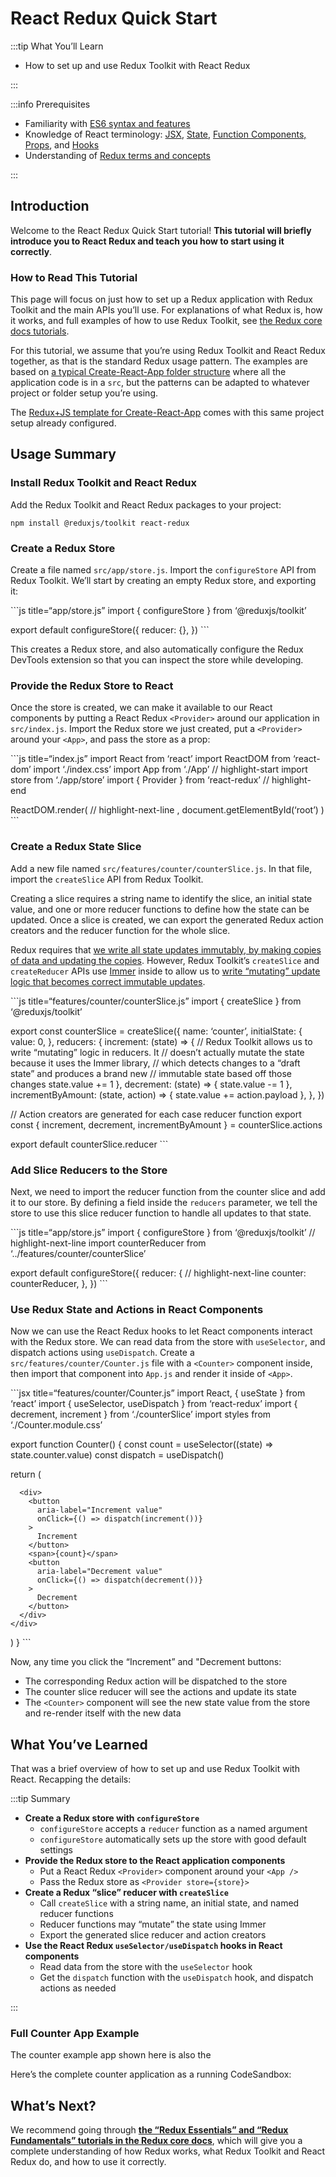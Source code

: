 

# React Redux Quick Start

:::tip What You’ll Learn

- How to set up and use Redux Toolkit with React Redux

:::

:::info Prerequisites

- Familiarity with [ES6 syntax and features](https://www.taniarascia.com/es6-syntax-and-feature-overview/)
- Knowledge of React terminology: [JSX](https://reactjs.org/docs/introducing-jsx.html), [State](https://reactjs.org/docs/state-and-lifecycle.html), [Function Components, Props](https://reactjs.org/docs/components-and-props.html), and [Hooks](https://reactjs.org/docs/hooks-intro.html)
- Understanding of [Redux terms and concepts](https://redux.js.org/tutorials/fundamentals/part-2-concepts-data-flow)

:::

## Introduction

Welcome to the React Redux Quick Start tutorial! **This tutorial will briefly introduce you to React Redux and teach you how to start using it correctly**.

### How to Read This Tutorial

This page will focus on just how to set up a Redux application with Redux Toolkit and the main APIs you’ll use. For explanations of what Redux is, how it works, and full examples of how to use Redux Toolkit, see [the Redux core docs tutorials](https://redux.js.org/tutorials/index).

For this tutorial, we assume that you’re using Redux Toolkit and React Redux together, as that is the standard Redux usage pattern. The examples are based on [a typical Create-React-App folder structure](https://create-react-app.dev/docs/folder-structure) where all the application code is in a `src`, but the patterns can be adapted to whatever project or folder setup you’re using.

The [Redux+JS template for Create-React-App](https://github.com/reduxjs/cra-template-redux) comes with this same project setup already configured.

## Usage Summary

### Install Redux Toolkit and React Redux

Add the Redux Toolkit and React Redux packages to your project:

    npm install @reduxjs/toolkit react-redux

### Create a Redux Store

Create a file named `src/app/store.js`. Import the `configureStore` API from Redux Toolkit. We’ll start by creating an empty Redux store, and exporting it:

\`\`\`js title=“app/store.js” import { configureStore } from ‘<span class="citation" data-cites="reduxjs/toolkit">@reduxjs/toolkit</span>’

export default configureStore({ reducer: {}, }) \`\`\`

This creates a Redux store, and also automatically configure the Redux DevTools extension so that you can inspect the store while developing.

### Provide the Redux Store to React

Once the store is created, we can make it available to our React components by putting a React Redux `<Provider>` around our application in `src/index.js`. Import the Redux store we just created, put a `<Provider>` around your `<App>`, and pass the store as a prop:

\`\`\`js title=“index.js” import React from ‘react’ import ReactDOM from ‘react-dom’ import ‘./index.css’ import App from ‘./App’ // highlight-start import store from ‘./app/store’ import { Provider } from ‘react-redux’ // highlight-end

ReactDOM.render( // highlight-next-line , document.getElementById(‘root’) ) \`\`\`

### Create a Redux State Slice

Add a new file named `src/features/counter/counterSlice.js`. In that file, import the `createSlice` API from Redux Toolkit.

Creating a slice requires a string name to identify the slice, an initial state value, and one or more reducer functions to define how the state can be updated. Once a slice is created, we can export the generated Redux action creators and the reducer function for the whole slice.

Redux requires that [we write all state updates immutably, by making copies of data and updating the copies](https://redux.js.org/tutorials/fundamentals/part-2-concepts-data-flow#immutability). However, Redux Toolkit’s `createSlice` and `createReducer` APIs use [Immer](https://immerjs.github.io/immer/) inside to allow us to [write “mutating” update logic that becomes correct immutable updates](https://redux.js.org/tutorials/fundamentals/part-8-modern-redux#immutable-updates-with-immer).

\`\`\`js title=“features/counter/counterSlice.js” import { createSlice } from ‘<span class="citation" data-cites="reduxjs/toolkit">@reduxjs/toolkit</span>’

export const counterSlice = createSlice({ name: ‘counter’, initialState: { value: 0, }, reducers: { increment: (state) =&gt; { // Redux Toolkit allows us to write “mutating” logic in reducers. It // doesn’t actually mutate the state because it uses the Immer library, // which detects changes to a “draft state” and produces a brand new // immutable state based off those changes state.value += 1 }, decrement: (state) =&gt; { state.value -= 1 }, incrementByAmount: (state, action) =&gt; { state.value += action.payload }, }, })

// Action creators are generated for each case reducer function export const { increment, decrement, incrementByAmount } = counterSlice.actions

export default counterSlice.reducer \`\`\`

### Add Slice Reducers to the Store

Next, we need to import the reducer function from the counter slice and add it to our store. By defining a field inside the `reducers` parameter, we tell the store to use this slice reducer function to handle all updates to that state.

\`\`\`js title=“app/store.js” import { configureStore } from ‘<span class="citation" data-cites="reduxjs/toolkit">@reduxjs/toolkit</span>’ // highlight-next-line import counterReducer from ‘../features/counter/counterSlice’

export default configureStore({ reducer: { // highlight-next-line counter: counterReducer, }, }) \`\`\`

### Use Redux State and Actions in React Components

Now we can use the React Redux hooks to let React components interact with the Redux store. We can read data from the store with `useSelector`, and dispatch actions using `useDispatch`. Create a `src/features/counter/Counter.js` file with a `<Counter>` component inside, then import that component into `App.js` and render it inside of `<App>`.

\`\`\`jsx title=“features/counter/Counter.js” import React, { useState } from ‘react’ import { useSelector, useDispatch } from ‘react-redux’ import { decrement, increment } from ‘./counterSlice’ import styles from ‘./Counter.module.css’

export function Counter() { const count = useSelector((state) =&gt; state.counter.value) const dispatch = useDispatch()

return (

      <div>
        <button
          aria-label="Increment value"
          onClick={() => dispatch(increment())}
        >
          Increment
        </button>
        <span>{count}</span>
        <button
          aria-label="Decrement value"
          onClick={() => dispatch(decrement())}
        >
          Decrement
        </button>
      </div>
    </div>

) } \`\`\`

Now, any time you click the “Increment” and "Decrement buttons:

- The corresponding Redux action will be dispatched to the store
- The counter slice reducer will see the actions and update its state
- The `<Counter>` component will see the new state value from the store and re-render itself with the new data

## What You’ve Learned

That was a brief overview of how to set up and use Redux Toolkit with React. Recapping the details:

:::tip Summary

- **Create a Redux store with `configureStore`**
  - `configureStore` accepts a `reducer` function as a named argument
  - `configureStore` automatically sets up the store with good default settings
- **Provide the Redux store to the React application components**
  - Put a React Redux `<Provider>` component around your `<App />`
  - Pass the Redux store as `<Provider store={store}>`
- **Create a Redux “slice” reducer with `createSlice`**
  - Call `createSlice` with a string name, an initial state, and named reducer functions
  - Reducer functions may “mutate” the state using Immer
  - Export the generated slice reducer and action creators
- **Use the React Redux `useSelector/useDispatch` hooks in React components**
  - Read data from the store with the `useSelector` hook
  - Get the `dispatch` function with the `useDispatch` hook, and dispatch actions as needed

:::

### Full Counter App Example

The counter example app shown here is also the

Here’s the complete counter application as a running CodeSandbox:

## What’s Next?

We recommend going through [**the “Redux Essentials” and “Redux Fundamentals” tutorials in the Redux core docs**](https://redux.js.org/tutorials/index), which will give you a complete understanding of how Redux works, what Redux Toolkit and React Redux do, and how to use it correctly.
